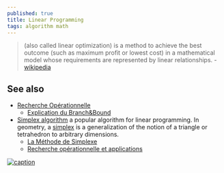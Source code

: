 ```yaml
---
published: true
title: Linear Programming
tags: algorithm math
---
```

> (also called linear optimization) is a method to achieve the best outcome (such as maximum profit or lowest cost) in a mathematical model whose requirements are represented by linear relationships. - [wikipedia](https://en.wikipedia.org/wiki/Linear_programming)

## See also
- [Recherche Opérationnelle](https://www.youtube.com/channel/UCJKch__Y9WpEKXIpvYxzLRg/videos)
	- [Explication du Branch&Bound](https://www.youtube.com/watch?v=2zKCQ03JzOY)
- [Simplex algorithm](https://en.wikipedia.org/wiki/Simplex_algorithm)  a popular algorithm for linear programming. In geometry, a [simplex](https://en.wikipedia.org/wiki/Simplex) is a generalization of the notion of a triangle or tetrahedron to arbitrary dimensions.
	- [La Méthode de Simplexe](https://www.cours-et-exercices.com/2016/03/la-methode-de-simplexe-cours-de-la.html)
    - [Recherche opérationnelle et applications](http://homepages.ulb.ac.be/~bfortz/ro.pdf)

[![caption](https://upload.wikimedia.org/wikipedia/commons/thumb/0/0c/Linear_Programming_Feasible_Region.svg/250px-Linear_Programming_Feasible_Region.svg.png)](https://en.wikipedia.org/wiki/Linear_programming#Simplex_algorithm_of_Dantzig)
